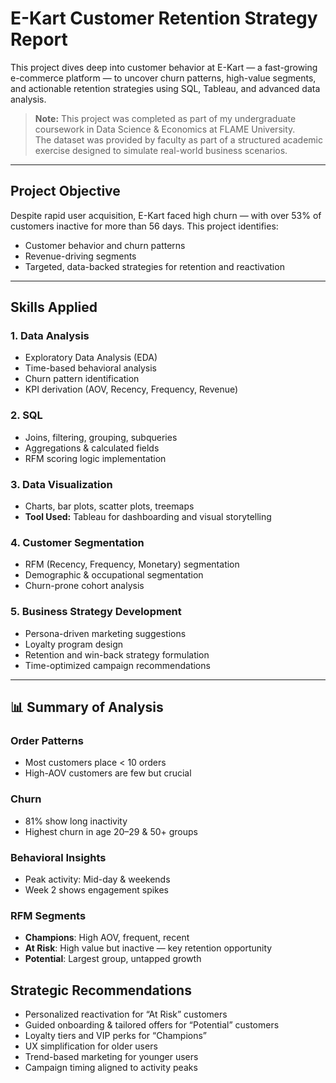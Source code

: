 # E-Kart Customer Retention Strategy Report

This project dives deep into customer behavior at E-Kart — a fast-growing e-commerce platform — to uncover churn patterns, high-value segments, and actionable retention strategies using SQL, Tableau, and advanced data analysis.
 >**Note:** This project was completed as part of my undergraduate coursework in Data Science & Economics at FLAME University.  
> The dataset was provided by faculty as part of a structured academic exercise designed to simulate real-world business scenarios.
---

## Project Objective

Despite rapid user acquisition, E-Kart faced high churn — with over 53% of customers inactive for more than 56 days. This project identifies:

- Customer behavior and churn patterns
- Revenue-driving segments
- Targeted, data-backed strategies for retention and reactivation

---


## Skills Applied

### 1. **Data Analysis**
- Exploratory Data Analysis (EDA)
- Time-based behavioral analysis
- Churn pattern identification
- KPI derivation (AOV, Recency, Frequency, Revenue)

### 2. **SQL**
- Joins, filtering, grouping, subqueries
- Aggregations & calculated fields
- RFM scoring logic implementation

### 3. **Data Visualization**
- Charts, bar plots, scatter plots, treemaps
- **Tool Used:** Tableau for dashboarding and visual storytelling

### 4. **Customer Segmentation**
- RFM (Recency, Frequency, Monetary) segmentation
- Demographic & occupational segmentation
- Churn-prone cohort analysis

### 5. **Business Strategy Development**
- Persona-driven marketing suggestions
- Loyalty program design
- Retention and win-back strategy formulation
- Time-optimized campaign recommendations

---

## 📊 Summary of Analysis
### Order Patterns
- Most customers place < 10 orders
- High-AOV customers are few but crucial

### Churn
- 81% show long inactivity
- Highest churn in age 20–29 & 50+ groups

### Behavioral Insights
- Peak activity: Mid-day & weekends
- Week 2 shows engagement spikes

### RFM Segments
- **Champions**: High AOV, frequent, recent
- **At Risk**: High value but inactive — key retention opportunity
- **Potential**: Largest group, untapped growth

## Strategic Recommendations

- Personalized reactivation for “At Risk” customers
- Guided onboarding & tailored offers for “Potential” customers
- Loyalty tiers and VIP perks for “Champions”
- UX simplification for older users
- Trend-based marketing for younger users
- Campaign timing aligned to activity peaks

